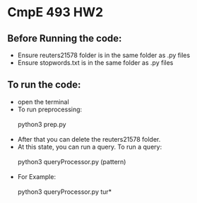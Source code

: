 # CmpE 493 HW2
## Before Running the code:
* Ensure reuters21578 folder is in the same folder as .py files
* Ensure stopwords.txt is in the same folder as .py files

## To run the code: 
* open the terminal
* To run preprocessing:<br/><br/>
python3 prep.py<br/><br/>
* After that you can delete the reuters21578 folder.
* At this state, you can run a query. To run a query: <br/><br/>
python3 queryProcessor.py (pattern)<br/><br/>
* For Example:<br/><br/>
python3 queryProcessor.py tur*<br/>

  

